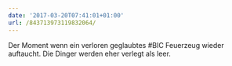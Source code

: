 ```yaml
---
date: '2017-03-20T07:41:01+01:00'
url: /843713973119832064/
---
```

Der Moment wenn ein verloren geglaubtes #BIC Feuerzeug wieder auftaucht. Die Dinger werden eher verlegt als leer.
